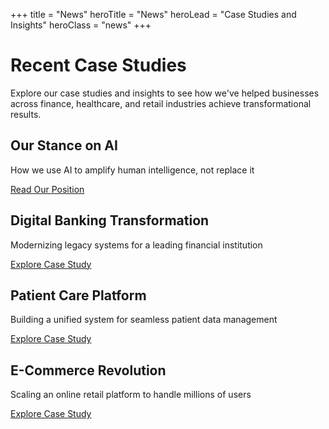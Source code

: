 +++
title = "News"
heroTitle = "News"
heroLead = "Case Studies and Insights"
heroClass = "news"
+++

<h1>Recent Case Studies</h1>
<p>
Explore our case studies and insights to see how we've helped businesses across finance, 
healthcare, and retail industries achieve transformational results.
</p>

<h2>Our Stance on AI</h2>
<p>How we use AI to amplify human intelligence, not replace it</p>
<p><a href="/news/ai-stance/">Read Our Position</a></p>

<h2>Digital Banking Transformation</h2>
<p>Modernizing legacy systems for a leading financial institution</p>
<p><a href="/news/finance-banking-transformation/">Explore Case Study</a></p>

<h2>Patient Care Platform</h2>
<p>Building a unified system for seamless patient data management</p>
<p><a href="/news/healthcare-patient-platform/">Explore Case Study</a></p>

<h2>E-Commerce Revolution</h2>
<p>Scaling an online retail platform to handle millions of users</p>
<p><a href="/news/retail-ecommerce-platform/">Explore Case Study</a></p>
